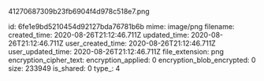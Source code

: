 41270687309b23fb6904f4d978c518e7.png

id: 6fe1e9bd5210454d92127bda76781b6b
mime: image/png
filename: 
created_time: 2020-08-26T21:12:46.711Z
updated_time: 2020-08-26T21:12:46.711Z
user_created_time: 2020-08-26T21:12:46.711Z
user_updated_time: 2020-08-26T21:12:46.711Z
file_extension: png
encryption_cipher_text: 
encryption_applied: 0
encryption_blob_encrypted: 0
size: 233949
is_shared: 0
type_: 4